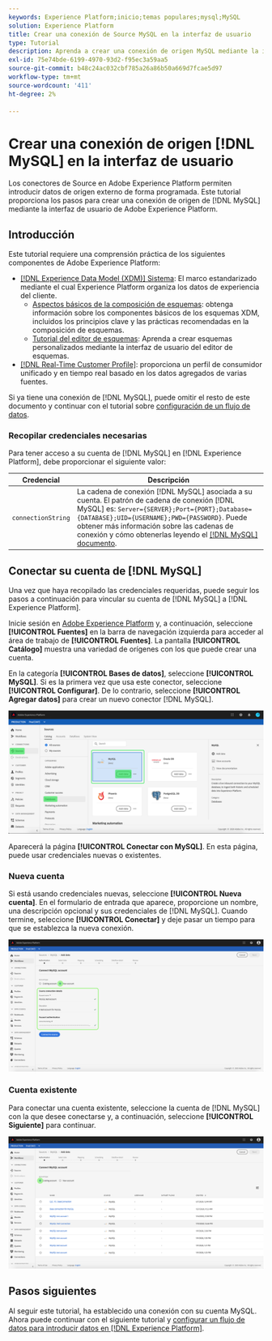```yaml
---
keywords: Experience Platform;inicio;temas populares;mysql;MySQL
solution: Experience Platform
title: Crear una conexión de Source MySQL en la interfaz de usuario
type: Tutorial
description: Aprenda a crear una conexión de origen MySQL mediante la interfaz de usuario de Adobe Experience Platform.
exl-id: 75e74bde-6199-4970-93d2-f95ec3a59aa5
source-git-commit: b48c24ac032cbf785a26a86b50a669d7fcae5d97
workflow-type: tm+mt
source-wordcount: '411'
ht-degree: 2%

---
```


# Crear una conexión de origen [!DNL MySQL] en la interfaz de usuario

Los conectores de Source en Adobe Experience Platform permiten introducir datos de origen externo de forma programada. Este tutorial proporciona los pasos para crear una conexión de origen de [!DNL MySQL] mediante la interfaz de usuario de Adobe Experience Platform.

## Introducción

Este tutorial requiere una comprensión práctica de los siguientes componentes de Adobe Experience Platform:

* [[!DNL Experience Data Model (XDM)] Sistema](../../../../../xdm/home.md): El marco estandarizado mediante el cual Experience Platform organiza los datos de experiencia del cliente.
   * [Aspectos básicos de la composición de esquemas](../../../../../xdm/schema/composition.md): obtenga información sobre los componentes básicos de los esquemas XDM, incluidos los principios clave y las prácticas recomendadas en la composición de esquemas.
   * [Tutorial del editor de esquemas](../../../../../xdm/tutorials/create-schema-ui.md): Aprenda a crear esquemas personalizados mediante la interfaz de usuario del editor de esquemas.
* [[!DNL Real-Time Customer Profile]](../../../../../profile/home.md): proporciona un perfil de consumidor unificado y en tiempo real basado en los datos agregados de varias fuentes.

Si ya tiene una conexión de [!DNL MySQL], puede omitir el resto de este documento y continuar con el tutorial sobre [configuración de un flujo de datos](../../dataflow/databases.md).

### Recopilar credenciales necesarias

Para tener acceso a su cuenta de [!DNL MySQL] en [!DNL Experience Platform], debe proporcionar el siguiente valor:

| Credencial | Descripción |
| ---------- | ----------- |
| `connectionString` | La cadena de conexión [!DNL MySQL] asociada a su cuenta. El patrón de cadena de conexión [!DNL MySQL] es: `Server={SERVER};Port={PORT};Database={DATABASE};UID={USERNAME};PWD={PASSWORD}`. Puede obtener más información sobre las cadenas de conexión y cómo obtenerlas leyendo el [[!DNL MySQL] documento](https://dev.mysql.com/doc/connector-net/en/connector-net-connections-string.html). |

## Conectar su cuenta de [!DNL MySQL]

Una vez que haya recopilado las credenciales requeridas, puede seguir los pasos a continuación para vincular su cuenta de [!DNL MySQL] a [!DNL Experience Platform].

Inicie sesión en [Adobe Experience Platform](https://platform.adobe.com) y, a continuación, seleccione **[!UICONTROL Fuentes]** en la barra de navegación izquierda para acceder al área de trabajo de **[!UICONTROL Fuentes]**. La pantalla **[!UICONTROL Catálogo]** muestra una variedad de orígenes con los que puede crear una cuenta.

En la categoría **[!UICONTROL Bases de datos]**, seleccione **[!UICONTROL MySQL]**. Si es la primera vez que usa este conector, seleccione **[!UICONTROL Configurar]**. De lo contrario, seleccione **[!UICONTROL Agregar datos]** para crear un nuevo conector [!DNL MySQL].

![](../../../../images/tutorials/create/my-sql/catalog.png)

Aparecerá la página **[!UICONTROL Conectar con MySQL]**. En esta página, puede usar credenciales nuevas o existentes.

### Nueva cuenta

Si está usando credenciales nuevas, seleccione **[!UICONTROL Nueva cuenta]**. En el formulario de entrada que aparece, proporcione un nombre, una descripción opcional y sus credenciales de [!DNL MySQL]. Cuando termine, seleccione **[!UICONTROL Conectar]** y deje pasar un tiempo para que se establezca la nueva conexión.

![](../../../../images/tutorials/create/my-sql/new.png)

### Cuenta existente

Para conectar una cuenta existente, seleccione la cuenta de [!DNL MySQL] con la que desee conectarse y, a continuación, seleccione **[!UICONTROL Siguiente]** para continuar.

![](../../../../images/tutorials/create/my-sql/existing.png)

## Pasos siguientes

Al seguir este tutorial, ha establecido una conexión con su cuenta MySQL. Ahora puede continuar con el siguiente tutorial y [configurar un flujo de datos para introducir datos en [!DNL Experience Platform]](../../dataflow/databases.md).
